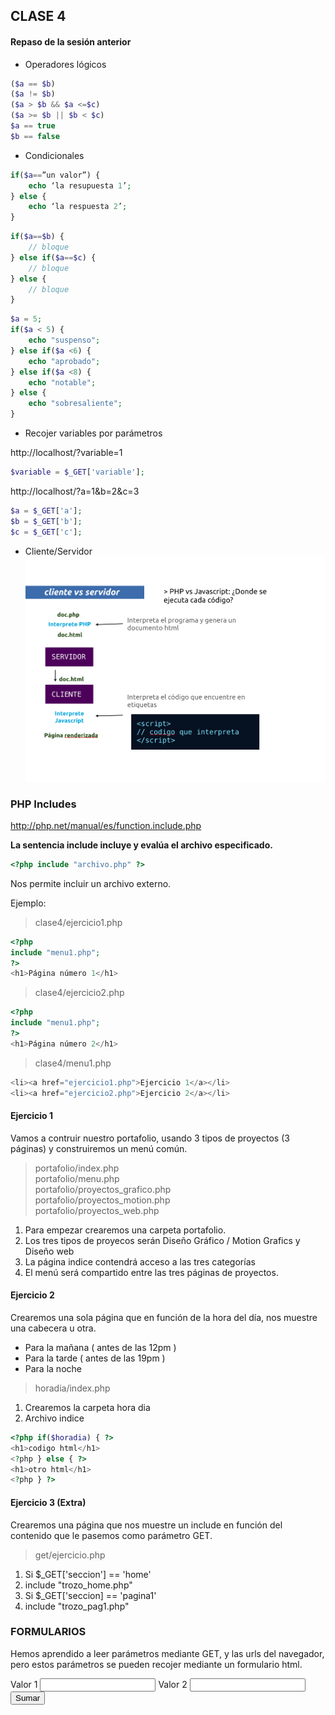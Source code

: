 ## CLASE 4
#### <?php includes ?>

#### Repaso de la sesión anterior

* Operadores lógicos
```php
($a == $b)
($a != $b)
($a > $b && $a <=$c)
($a >= $b || $b < $c)
$a == true
$b == false
```

* Condicionales
```php
if($a==”un valor”) {
	echo ‘la resupuesta 1’;
} else {
	echo ‘la respuesta 2’;
}
```

```php
if($a==$b) {
	// bloque
} else if($a==$c) {
	// bloque
} else {
	// bloque
}
```

```php
$a = 5;
if($a < 5) {
	echo "suspenso";
} else if($a <6) {
	echo "aprobado";
} else if($a <8) {
	echo "notable";
} else {
	echo "sobresaliente";
}
```

* Recojer variables por parámetros

http://localhost/?variable=1
```php
$variable = $_GET['variable'];
```

http://localhost/?a=1&b=2&c=3
```php
$a = $_GET['a'];
$b = $_GET['b'];
$c = $_GET['c'];
```

* Cliente/Servidor
![Esquema](./clase4/cliente_servidor.png)

### PHP Includes
http://php.net/manual/es/function.include.php

**La sentencia include incluye y evalúa el archivo especificado.**
```php
<?php include "archivo.php" ?>
```
Nos permite incluir un archivo externo.

Ejemplo:

> clase4/ejercicio1.php
```php
<?php
include "menu1.php";
?>
<h1>Página número 1</h1>
```

> clase4/ejercicio2.php
```php
<?php
include "menu1.php";
?>
<h1>Página número 2</h1>
```

> clase4/menu1.php
```php
<li><a href="ejercicio1.php">Ejercicio 1</a></li>
<li><a href="ejercicio2.php">Ejercicio 2</a></li>
```

#### Ejercicio 1

Vamos a contruir nuestro portafolio, usando 3 tipos de proyectos
(3 páginas) y construiremos un menú común.

> portafolio/index.php<br/>
> portafolio/menu.php<br/>
> portafolio/proyectos_grafico.php<br/>
> portafolio/proyectos_motion.php<br/>
> portafolio/proyectos_web.php<br/>

1. Para empezar crearemos una carpeta portafolio.
2. Los tres tipos de proyecos serán Diseño Gráfico / Motion Grafics y Diseño web
3. La página indice contendrá acceso a las tres categorías
4. El menú será compartido entre las tres páginas de proyectos.


#### Ejercicio 2

Crearemos una sola página que en función de la hora del día, nos muestre una cabecera u otra.

- Para la mañana ( antes de las 12pm ) 
- Para la tarde ( antes de las 19pm )
- Para la noche

> horadia/index.php

1. Crearemos la carpeta hora dia
2. Archivo indice

```php
<?php if($horadia) { ?>
<h1>codigo html</h1>
<?php } else { ?>
<h1>otro html</h1>
<?php } ?>
```

#### Ejercicio 3 (Extra)

Crearemos una página que nos muestre un include en función 
del contenido que le pasemos como parámetro GET.

> get/ejercicio.php

1. Si $_GET['seccion'] == 'home'
2. include "trozo_home.php"
3. Si $_GET['seccion] == 'pagina1'
4. include "trozo_pag1.php"


### FORMULARIOS

Hemos aprendido a leer parámetros mediante GET, y las urls del navegador, 
pero estos parámetros se pueden recojer mediante un formulario html.

<form >
	<label>Valor 1</label>
	<input type="number" name="valor1" />
	<label>Valor 2</label>
	<input type="number" name="valor2" />
	<button type="submit">Sumar</button>
</form>


